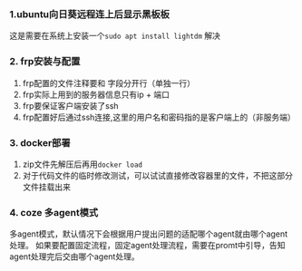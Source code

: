 
### 1.ubuntu向日葵远程连上后显示黑板板
这是需要在系统上安装一个`sudo apt install lightdm` 解决

### 2. frp安装与配置
1. frp配置的文件注释要和 字段分开行（单独一行）
2. frp实际上用到的服务器信息只有ip + 端口
3. frp要保证客户端安装了ssh
4. frp配置好后通过ssh连接,这里的用户名和密码指的是客户端上的（非服务端）

### 3. docker部署
1. zip文件先解压后再用`docker load`
2. 对于代码文件的临时修改测试，可以试试直接修改容器里的文件，不把这部分文件挂载出来

### 4. coze 多agent模式
多agent模式，默认情况下会根据用户提出问题的适配哪个agent就由哪个agent处理。
如果要配置固定流程，固定agent处理流程，需要在promt中引导，告知agent处理完后交由哪个agent处理。

